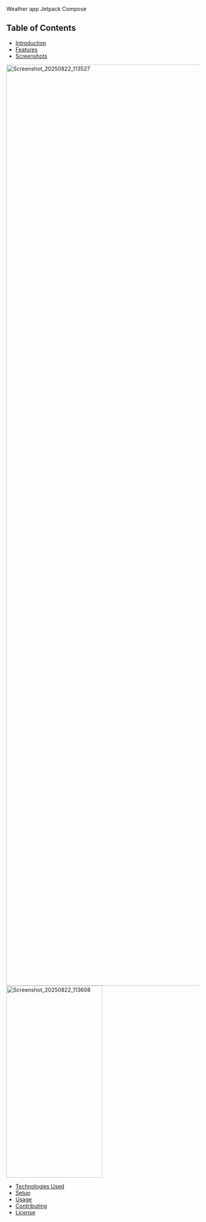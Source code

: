Weather app Jetpack Compose

## Table of Contents
- [Introduction](#introduction)
- [Features](#features)
- [Screenshots](#screenshots)


<img width="1080" height="2400" alt="Screenshot_20250822_113527" src="https://github.com/user-attachments/assets/81b2e1f3-9b14-45d9-8253-186945a3ab48" />

<img width="250" height="500" alt="Screenshot_20250822_113608" src="https://github.com/user-attachments/assets/e1f27127-c60b-4689-a96e-adddc73e2281" />



- [Technologies Used](#technologies-used)
- [Setup](#setup)
- [Usage](#usage)
- [Contributing](#contributing)
- [License](#license)


